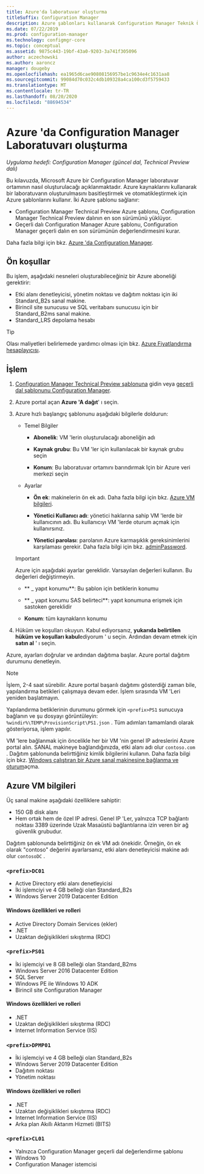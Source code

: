 ```yaml
---
title: Azure'da laboratuvar oluşturma
titleSuffix: Configuration Manager
description: Azure şablonları kullanarak Configuration Manager Teknik Önizleme Laboratuvarı veya güncel dal değerlendirmesi Laboratuvarı oluşturmayı otomatikleştirin
ms.date: 07/22/2019
ms.prod: configuration-manager
ms.technology: configmgr-core
ms.topic: conceptual
ms.assetid: 9875c443-19bf-43a0-9203-3a741f305096
author: aczechowski
ms.author: aaroncz
manager: dougeby
ms.openlocfilehash: ea1965d6cae90808156957be1c9634e4c1631aa8
ms.sourcegitcommit: 99084d70c032c4db109328a4ca100cd3f5759433
ms.translationtype: MT
ms.contentlocale: tr-TR
ms.lasthandoff: 08/20/2020
ms.locfileid: "88694534"
---
```

# <a name="create-a-configuration-manager-lab-in-azure"></a>Azure 'da Configuration Manager Laboratuvarı oluşturma

*Uygulama hedefi: Configuration Manager (güncel dal, Technical Preview dalı)*

<!--3556017-->

Bu kılavuzda, Microsoft Azure bir Configuration Manager laboratuvar ortamının nasıl oluşturulacağı açıklanmaktadır. Azure kaynaklarını kullanarak bir laboratuvarın oluşturulmasını basitleştirmek ve otomatikleştirmek için Azure şablonlarını kullanır. İki Azure şablonu sağlanır: 

- Configuration Manager Technical Preview Azure şablonu, Configuration Manager Technical Preview dalının en son sürümünü yüklüyor.
- Geçerli dalı Configuration Manager Azure şablonu, Configuration Manager geçerli dalın en son sürümünün değerlendirmesini kurar. 

Daha fazla bilgi için bkz. [Azure 'da Configuration Manager](../understand/configuration-manager-on-azure.md).



## <a name="prerequisites"></a>Ön koşullar

Bu işlem, aşağıdaki nesneleri oluşturabileceğiniz bir Azure aboneliği gerektirir: 
- Etki alanı denetleyicisi, yönetim noktası ve dağıtım noktası için iki Standard_B2s sanal makine.
- Birincil site sunucusu ve SQL veritabanı sunucusu için bir Standard_B2ms sanal makine.
- Standard_LRS depolama hesabı

> [!Tip]  
> Olası maliyetleri belirlemede yardımcı olması için bkz. [Azure Fiyatlandırma hesaplayıcısı](https://azure.microsoft.com/pricing/calculator/).  



## <a name="process"></a>İşlem

1. [Configuration Manager Technical Preview şablonuna](https://azure.microsoft.com/resources/templates/sccm-technicalpreview/) gidin veya [geçerli dal şablonunu Configuration Manager](https://azure.microsoft.com/resources/templates/sccm-currentbranch/).  

2. Azure portal açan **Azure 'A dağıt**' ı seçin.  

3. Azure hızlı başlangıç şablonunu aşağıdaki bilgilerle doldurun:

    - Temel Bilgiler  

        - **Abonelik**: VM 'lerin oluşturulacağı aboneliğin adı  

        - **Kaynak grubu**: Bu VM 'ler için kullanılacak bir kaynak grubu seçin  

        - **Konum**: Bu laboratuvar ortamını barındırmak Için bir Azure veri merkezi seçin  

    - Ayarlar  

        - **Ön ek**: makinelerin ön ek adı. Daha fazla bilgi için bkz. [Azure VM bilgileri](#azure-vm-info).  

        - **Yönetici Kullanıcı adı**: yönetici haklarına sahip VM 'lerde bir kullanıcının adı. Bu kullanıcıyı VM 'lerde oturum açmak için kullanırsınız.  

        - **Yönetici parolası**: parolanın Azure karmaşıklık gereksinimlerini karşılaması gerekir. Daha fazla bilgi için bkz. [adminPassword](/rest/api/compute/virtualmachines/createorupdate#osprofile).  

    > [!Important]  
    > Azure için aşağıdaki ayarlar gereklidir. Varsayılan değerleri kullanın. Bu değerleri değiştirmeyin.  
    > 
    > - ** \_ yapıt konumu**: Bu şablon için betiklerin konumu <!-- https://raw.githubusercontent.com/Azure/azure-quickstart-templates/master/sccm-technicalpreview/ -->  
    >
    > - ** \_ yapıt konumu SAS belirteci**: yapıt konumuna erişmek için sastoken gereklidir  
    > 
    > - **Konum**: tüm kaynakların konumu

4. Hüküm ve koşulları okuyun. Kabul ediyorsanız, **yukarıda belirtilen hüküm ve koşulları kabul**ediyorum ' u seçin. Ardından devam etmek için **satın al** ' ı seçin. 

Azure, ayarları doğrular ve ardından dağıtıma başlar. Azure portal dağıtım durumunu denetleyin. 

> [!NOTE]
> İşlem, 2-4 saat sürebilir. Azure portal başarılı dağıtımı gösterdiği zaman bile, yapılandırma betikleri çalışmaya devam eder. İşlem sırasında VM 'Leri yeniden başlatmayın.

Yapılandırma betiklerinin durumunu görmek için `<prefix>PS1` sunucuya bağlanın ve şu dosyayı görüntüleyin: `%windir%\TEMP\ProvisionScript\PS1.json` . Tüm adımları tamamlandı olarak gösteriyorsa, işlem yapılır.

VM 'lere bağlanmak için öncelikle her bir VM 'nin genel IP adreslerini Azure portal alın. SANAL makineye bağlandığınızda, etki alanı adı olur `contoso.com` . Dağıtım şablonunda belirttiğiniz kimlik bilgilerini kullanın. Daha fazla bilgi için bkz. [Windows çalıştıran bir Azure sanal makinesine bağlanma ve oturum](/azure/virtual-machines/windows/connect-logon)açma.



## <a name="azure-vm-info"></a>Azure VM bilgileri

Üç sanal makine aşağıdaki özelliklere sahiptir:
- 150 GB disk alanı
- Hem ortak hem de özel IP adresi. Genel IP 'Ler, yalnızca TCP bağlantı noktası 3389 üzerinde Uzak Masaüstü bağlantılarına izin veren bir ağ güvenlik grubudur. 

Dağıtım şablonunda belirttiğiniz ön ek VM adı önekidir. Örneğin, ön ek olarak "contoso" değerini ayarlarsanız, etki alanı denetleyicisi makine adı olur `contosoDC` .


### `<prefix>DC01`

- Active Directory etki alanı denetleyicisi
- İki işlemciyi ve 4 GB belleği olan Standard_B2s
- Windows Server 2019 Datacenter Edition

#### <a name="windows-features-and-roles"></a>Windows özellikleri ve rolleri
- Active Directory Domain Services (ekler)
- .NET
- Uzaktan değişiklikleri sıkıştırma (RDC)


### `<prefix>PS01`

- İki işlemciyi ve 8 GB belleği olan Standard_B2ms
- Windows Server 2016 Datacenter Edition
- SQL Server
- Windows PE ile Windows 10 ADK 
- Birincil site Configuration Manager

#### <a name="windows-features-and-roles"></a>Windows özellikleri ve rolleri
- .NET
- Uzaktan değişiklikleri sıkıştırma (RDC) 
- Internet Information Service (IIS)


### `<prefix>DPMP01`

- İki işlemciyi ve 4 GB belleği olan Standard_B2s
- Windows Server 2019 Datacenter Edition
- Dağıtım noktası
- Yönetim noktası

#### <a name="windows-features-and-roles"></a>Windows özellikleri ve rolleri
- .NET
- Uzaktan değişiklikleri sıkıştırma (RDC) 
- Internet Information Service (IIS)
- Arka plan Akıllı Aktarım Hizmeti (BITS)

### `<prefix>CL01`

- Yalnızca Configuration Manager geçerli dal değerlendirme şablonu
- Windows 10
- Configuration Manager istemcisi